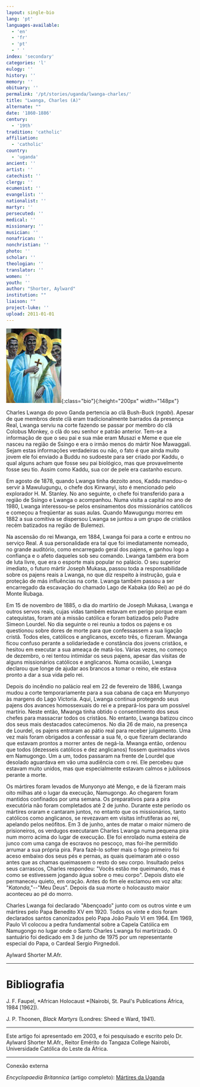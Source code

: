 ```yaml
---
layout: single-bio
lang: 'pt'
languages-available:
  - 'en'
  - 'fr'
  - 'pt'
  - ' '
index: 'secondary'
categories: 'l'
eulogy: ''
history: ''
memory: ''
obituary: ''
permalink: '/pt/stories/uganda/lwanga-charles/'
title: "Lwanga, Charles (A)"
alternate: ""
date: '1860-1886'
century:
  - '19th'
tradition: 'catholic'
affiliation:
  - 'catholic'
country:
  - 'uganda'
ancient: ''
artist: ''
catechist: ''
clergy: ''
ecumenist: ''
evangelist: ''
nationalist: ''
martyr: ''
persecuted: ''
medical: ''
missionary: ''
musician: ''
nonafrican: ''
nonchristian: ''
photo: ''
scholar: ''
theologian: ''
translator: ''
women: ''
youth: ''
author: "Shorter, Aylward"
institution: ""
liaison: ""
project-luke: ''
upload: 2011-01-01
---
```


![Charles Lwanga](/images/bio-pics/uganda/lwanga-charles/lwanga.jpg){:class="bio"}{:height="200px" width="148px"}

Charles Lwanga do povo Ganda pertencia ao clã Bush-Buck (*ngabi*). Apesar de que membros deste clã eram tradicionalmente barrados da presença Real, Lwanga serviu na corte fazendo se passar por membro do clã Colobus Monkey, o clã do seu senhor e patrão anterior. Tem-se a informação de que o seu pai e sua mãe eram Musazi e Meme e que ele nasceu na região de Ssingo e era o irmão menos do mártir Noe Mawaggali. Sejam estas informações verdadeiras ou não, o fato é que ainda muito jovem ele foi enviado a Buddu no sudoeste para ser criado por Kaddu, o qual alguns acham que fosse seu pai biológico, mas que provavelmente fosse seu tio. Assim como Kaddu, sua cor de pele era castanho escuro.

Em agosto de 1878, quando Lwanga tinha dezoito anos, Kaddu mandou-o servir à Mawulugungu, o chefe dos Kirwanyi, isto é mencionado pelo explorador H. M. Stanley. No ano seguinte, o chefe foi transferido para a região de Ssingo e Lwanga o acompanhou. Numa visita a capital no ano de 1980, Lwanga interessou-se pelos ensinamentos dos missionários católicos e começou a freqüentar as suas aulas. Quando Mawugungu morreu em 1882 a sua comitiva se dispersou Lwanga se juntou a um grupo de cristãos recém batizados na região de Bulemezi.

Na ascensão do rei Mwanga, em 1884, Lwanga foi para a corte e entrou no serviço Real. A sua personalidade era tal que foi imediatamente nomeado, no grande auditório, como encarregado geral dos pajens, e ganhou logo a confiança e o afeto daqueles sob seu comando. Lwanga também era bom de luta livre, que era o esporte mais popular no palácio. O seu superior imediato, o futuro mártir Joseph Mukasa, passou toda a responsabilidade sobre os pajens reais a Lwanga, no que diz respeito à instrução, guia e proteção de más influências na corte. Lwanga também passou a ser encarregado da escavação do chamado Lago de Kabaka (do Rei) ao pé do Monte Rubaga.

Em 15 de novembro de 1885, o dia do martírio de Joseph Mukasa, Lwanga e outros servos reais, cujas vidas também estavam em perigo porque eram catequistas, foram até a missão católica e foram batizados pelo Padre Simeon Lourdel. No dia seguinte o rei reuniu a todos os pajens e os questionou sobre dores de morte para que confessassem a sua ligação cristã. Todos eles, católicos e anglicanos, exceto três, o fizeram. Mwanga ficou confuso perante a solidariedade e constância dos jovens cristãos, e hesitou em executar a sua ameaça de matá-los. Várias vezes, no começo de dezembro, o rei tentou intimidar os seus pajens, apesar das visitas de alguns missionários católicos e anglicanos. Numa ocasião, Lwanga declarou que longe de ajudar aos brancos a tomar o reino, ele estava pronto a dar a sua vida pelo rei.

Depois do incêndio no palácio real em 22 de fevereiro de 1886, Lwanga mudou a corte temporariamente para a sua cabana de caça em Munyonyo às margens do Lago Victoria. Aqui, Lwanga continua protegendo seus pajens dos avances homossexuais do rei e a prepará-los para um possível martírio. Neste então, Mwanga tinha obtido o consentimento dos seus chefes para massacrar todos os cristãos. No entanto, Lwanga batizou cinco dos seus mais destacados catecúmenos. No dia 26 de maio, na presença de Lourdel, os pajens entraram ao pátio real para receber julgamento. Uma vez mais foram obrigados a confessar a sua fé, o que fizeram declarando que estavam prontos a morrer antes de negá-la. Mwanga então, ordenou que todos (dezesseis católicos e dez anglicanos) fossem queimados vivos em Namugongo. Um a um, todos passaram na frente de Lourdel que desolado aguardava em vão uma audiência com o rei. Ele percebeu que estavam muito unidos, mas que especialmente estavam calmos e jubilosos perante a morte.

Os mártires foram levados de Munyonyo até Mengo, e de lá fizeram mais oito milhas até o lugar da execução, Namugongo. Ao chegarem foram mantidos confinados por uma semana. Os preparativos para a pira executória não foram completados até 2 de junho. Durante este período os mártires oraram e cantaram juntos, no entanto que os missionários, tanto católicos como anglicanos, se revezavam em visitas infrutíferas ao rei, apelando pelos neófitos. Em 3 de junho, antes de matar o maior número de prisioneiros, os verdugos executaram Charles Lwanga numa pequena pira num morro acima do lugar de execução. Ele foi enrolado numa esteira de junco com uma canga de escravos no pescoço, mas foi-lhe permitido arrumar a sua própria pira. Para fazê-lo sofrer mais o fogo primeiro foi aceso embaixo dos seus pés e pernas, as quais queimaram até o osso antes que as chamas queimassem o resto do seu corpo. Insultado pelos seus carrascos, Charles respondeu: "Vocês estão me queimando, mas é como se estivessem jogando água sobre o meu corpo". Depois disto ele permaneceu quieto, em oração. Antes do fim ele exclamou em voz alta: "*Katonda*,"--"Meu Deus". Depois da sua morte o holocausto maior aconteceu ao pé do morro.

Charles Lwanga foi declarado "Abençoado" junto com os outros vinte e um mártires pelo Papa Benedito XV em 1920. Todos os vinte e dois foram declarados santos canonizados pelo Papa João Paulo VI em 1964. Em 1969, Paulo VI colocou a pedra fundamental sobre a Capela Católica em Namugongo no lugar onde o Santo Charles Lwanga foi martirizado. O santuário foi dedicado em 3 de junho de 1975 por um representante especial do Papa, o Cardeal Sergio Pirgnedoli.

Aylward Shorter M.Afr.

---

# Bibliografia

J. F. Faupel, *African Holocaust *(Nairobi, St. Paul's Publications África, 1984 [1962]).

J. P. Thoonen, *Black Martyrs* (Londres: Sheed e Ward, 1941).

---

Este artigo foi apresentado em 2003, e foi pesquisado e escrito pelo Dr. Aylward Shorter M.Afr., Reitor Emérito do Tangaza College Nairobi, Universidade Católica do Leste da África.

---

Conexão externa

*Encyclopaedia Britannica* (artigo completo): [Mártires da Uganda](http://www.britannica.com/EBchecked/topic/612654/Martyrs-of-Uganda)